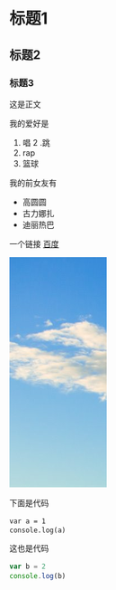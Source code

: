 # 标题1

## 标题2

### 标题3

这是正文

我的爱好是

1. 唱
2 .跳
3. rap
4. 篮球

我的前女友有

* 高圆圆
* 古力娜扎
* 迪丽热巴

一个链接 [百度](https://baidu.com)

![一张图片](1.png)

下面是代码

    var a = 1
    console.log(a)
    
这也是代码

```javascript
var b = 2
console.log(b)
```